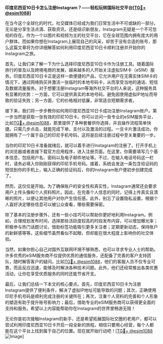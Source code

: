 **印度尼西亚10日卡怎么注册Instagram？——轻松玩转国际社交平台[[TG💪+ @esim1088](https://t.me/s/esim1088)]**

在当今这个全球化的时代，社交媒体已经成为我们日常生活中不可或缺的一部分。无论是分享生活点滴、获取资讯，还是结识新朋友，Instagram无疑是一个不可忽视的存在。作为一个以图片和视频为主的社交平台，它在全球范围内拥有庞大的用户群体。而如果你想在Instagram上展现自己的风采，却苦于没有合适的账号，那么这篇文章将为你详细解答如何利用印度尼西亚10日卡顺利注册并开始你的Instagram之旅。

首先，让我们来了解一下为什么选择印度尼西亚10日卡作为注册工具。随着国际旅行的普及以及跨境电商的发展，越来越多的人开始关注虚拟SIM卡（eSIM）服务。印度尼西亚10日卡正是这样一款便捷的产品，它允许用户在无需实体SIM卡的情况下，通过网络购买并激活一张临时的本地号码卡，从而享受当地的通话、短信及数据流量服务。对于想要注册Instagram等海外社交平台的人来说，这种服务具有显著的优势：一方面，它可以提供真实的本地号码，避免因使用虚拟IP地址而导致的验证失败；另一方面，它的价格相对低廉，非常适合短期需求者。

接下来，我们将一步步教你如何用印度尼西亚10日卡成功注册Instagram账户。第一步当然是获取一张有效的印尼10日卡。你可以访问一些专业的eSIM服务平台，比如[TG💪+ @esim1088](https://t.me/s/esim1088)，那里提供了多种套餐供你选择，并且操作流程简单快捷。只需几步点击，就能完成下单、支付以及激活的过程。一旦卡片激活成功，你就拥有了一个属于自己的印尼手机号码，这将是后续注册过程中至关重要的一步。

当你的印尼10日卡准备就绪后，就可以着手进行Instagram的注册了。打开手机上的浏览器或者直接下载官方应用程序，进入注册页面。在这里，你需要填写几个基本信息，包括用户名、密码以及电子邮件地址等。不过，在输入电话号码这一栏时，请务必填入你刚刚获得的印尼手机号码。接着，系统会发送一条包含验证码的短信到你的手机上，输入正确的验证码后，你的Instagram账户便初步创建完成了。

然而，这仅仅是开始。为了确保账户的安全性和真实性，Instagram通常还会要求用户上传头像和个人资料照片。因此，在完善个人信息的同时，记得上传真实且清晰的照片，以便让其他用户对你产生信任感。此外，别忘了设置隐私设置，根据个人喜好决定哪些信息可以被公众查看，哪些需要保密。

除了基本的注册步骤外，还有一些小技巧可以帮助你更好地利用Instagram。例如，合理规划发布时间，选择那些活跃度较高的时段发布内容，可以增加曝光率；积极参与热门话题讨论，借助标签功能吸引更多关注者；定期更新动态，保持账户的新鲜感等等。这些细节虽然看似不起眼，但却能在很大程度上影响你的社交体验。

当然，如果你担心自己对国外互联网环境不够熟悉，也可以寻求专业人士的帮助。许多优秀的eSIM服务商不仅提供优质的通信服务，还配备了完善的客户支持团队，随时解答客户的疑问。比如[TG💪+ @esim1088](https://t.me/s/esim1088)，他们的客服人员不仅专业可靠，而且反应迅速，能够及时解决各种技术问题。此外，他们还经常推出各类优惠活动，让你在享受优质服务的同时还能节省开支。

最后，让我们总结一下本文的核心要点。首先，印度尼西亚10日卡为注册Instagram提供了便利条件，解决了虚拟IP地址可能导致的问题；其次，正确使用印尼手机号码是顺利完成注册的关键所在；再次，注重个人资料的完善和个人形象的塑造有助于提升账号影响力；最后，借助专业的eSIM服务商可以获得更全面的支持和服务。希望以上内容能帮助你在Instagram的世界里畅游无阻！

无论你是初次接触Instagram的新手，还是希望拓展国际社交圈的老用户，都可以尝试利用印度尼西亚10日卡开启一段全新的旅程。相信只要用心经营，每个人都能在这个平台上找到属于自己的位置。现在就开始行动吧！[[TG💪+ @esim1088](https://t.me/s/esim1088) ![Image](https://i.postimg.cc/4NQfJmqS/Snipaste-2025-05-13-00-14-12.png)]